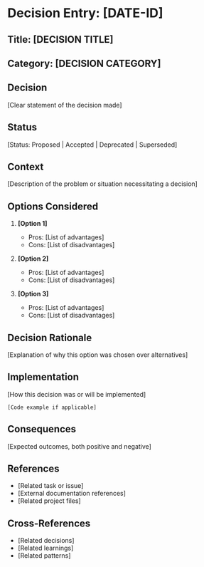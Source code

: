<!-- PRIME DIRECTIVE REMINDER -->
<!-- Always update the memory bank after tasks and consult critical learnings -->
<!-- See .clinerules/default.md for full PRIME DIRECTIVE -->

# Decision Entry: [DATE-ID]

## Title: [DECISION TITLE]

## Category: [DECISION CATEGORY]

## Decision
[Clear statement of the decision made]

## Status
[Status: Proposed | Accepted | Deprecated | Superseded]

## Context
[Description of the problem or situation necessitating a decision]

## Options Considered
1. **[Option 1]**
   - Pros: [List of advantages]
   - Cons: [List of disadvantages]

2. **[Option 2]**
   - Pros: [List of advantages]
   - Cons: [List of disadvantages]

3. **[Option 3]**
   - Pros: [List of advantages]
   - Cons: [List of disadvantages]

## Decision Rationale
[Explanation of why this option was chosen over alternatives]

## Implementation
[How this decision was or will be implemented]

```
[Code example if applicable]
```

## Consequences
[Expected outcomes, both positive and negative]

## References
- [Related task or issue]
- [External documentation references]
- [Related project files]

## Cross-References
- [Related decisions]
- [Related learnings]
- [Related patterns]
